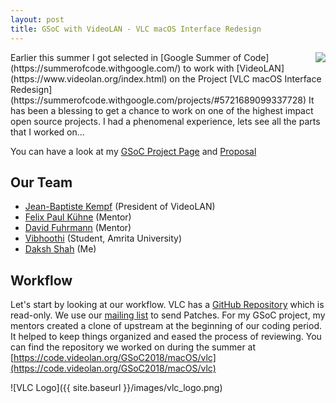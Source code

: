 ```yaml
---
layout: post
title: GSoC with VideoLAN - VLC macOS Interface Redesign
---
```

<img align="right" src="{{ site.baseurl }}/images/vlc_logo.png">
Earlier this summer I got selected in [Google Summer of Code](https://summerofcode.withgoogle.com/) to work with [VideoLAN](https://www.videolan.org/index.html) on the Project [VLC macOS Interface Redesign](https://summerofcode.withgoogle.com/projects/#5721689099337728) It has been a blessing to get a chance to work on one of the highest impact open source projects. I had a phenomenal experience, lets see all the parts that I worked on...

You can have a look at my [GSoC Project Page]() and [Proposal]()

## Our Team
* [Jean-Baptiste Kempf](https://code.videolan.org/jbk) (President of VideoLAN)
* [Felix Paul Kühne](https://code.videolan.org/fkuehne) (Mentor)
* [David Fuhrmann](https://code.videolan.org/dfuhrmann) (Mentor)
* [Vibhoothi](https://code.videolan.org/vibhoothiiaanand) (Student, Amrita University)
* [Daksh Shah](https://code.videolan.org/Daksh) (Me)


## Workflow
Let's start by looking at our workflow. VLC has a [GitHub Repository](https://github.com/videolan/vlc) which is read-only.  We use our [mailing list](https://wiki.videolan.org/Sending_Patches_VLC/) to send Patches. For my GSoC project, my mentors created a clone of upstream at the beginning of our coding period. It helped to keep things organized and eased the process of reviewing. You can find the repository we worked on during the summer at [https://code.videolan.org/GSoC2018/macOS/vlc](https://code.videolan.org/GSoC2018/macOS/vlc)

![VLC Logo]({{ site.baseurl }}/images/vlc_logo.png)
